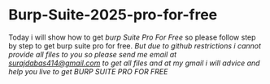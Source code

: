 # Burp-Suite-2025-pro-for-free
Today i will show how to get *burp Suite Pro For Free* so please follow step by step to get burp suite pro for free.
*But due to github restrictions i cannot provide all files to you so please send me email at surajdabas414@gmail.com to get all files and at my gmail i will advice and help you live to get BURP SUITE PRO FOR FREE*
